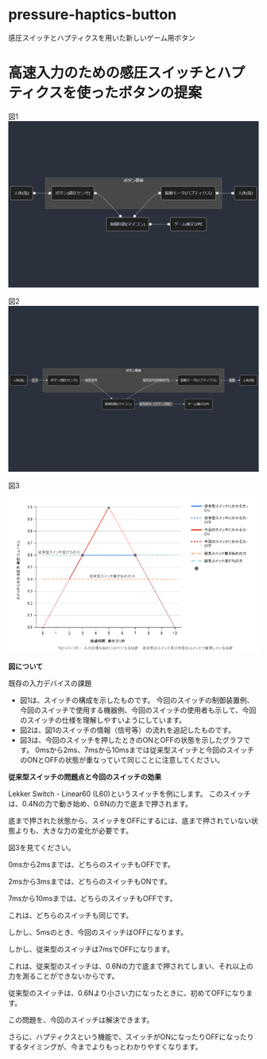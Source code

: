 # pressure-haptics-button
感圧スイッチとハプティクスを用いた新しいゲーム用ボタン
# 高速入力のための感圧スイッチとハプティクスを使ったボタンの提案

図1
![制御装置](/画像/図2.png)

図2
![情報](/画像/図1.png)

図3

![ONとOFFのタイミング](/画像/図3.png)


**図について**

既存の入力デバイスの課題
*   図1は、スイッチの構成を示したものです。
今回のスイッチの制御装置例、今回のスイッチで使用する機器例、今回のスイッチの使用者も示して、今回のスイッチの仕様を理解しやすいようにしています。
*   図2は、図1のスイッチの情報（信号等）の流れを追記したものです。
*   図3は、今回のスイッチを押したときのONとOFFの状態を示したグラフです。
0msから2ms、7msから10msまでは従来型スイッチと今回のスイッチのONとOFFの状態が重なっていて同じことに注意してください。

**従来型スイッチの問題点と今回のスイッチの効果**

Lekker Switch - Linear60 (L60)というスイッチを例にします。
このスイッチは、0.4Nの力で動き始め、0.6Nの力で底まで押されます。

底まで押された状態から、スイッチをOFFにするには、底まで押されていない状態よりも、大きな力の変化が必要です。

図3を見てください。

0msから2msまでは、どちらのスイッチもOFFです。

2msから3msまでは、どちらのスイッチもONです。

7msから10msまでは、どちらのスイッチもOFFです。

これは、どちらのスイッチも同じです。

しかし、5msのとき、今回のスイッチはOFFになります。

しかし、従来型のスイッチは7msでOFFになります。

これは、従来型のスイッチは、0.6Nの力で底まで押されてしまい、それ以上の力を測ることができないからです。

従来型のスイッチは、0.6Nより小さい力になったときに、初めてOFFになります。

この問題を、今回のスイッチは解決できます。

さらに、ハプティクスという機能で、スイッチがONになったりOFFになったりするタイミングが、今までよりもっとわかりやすくなります。

